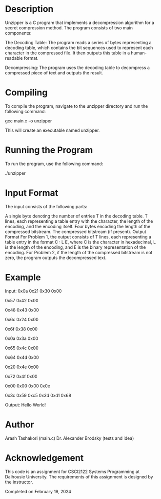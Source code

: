 # Description
Unzipper is a C program that implements a decompression algorithm for a secret compression method. The program consists of two main components:

The Decoding Table: The program reads a series of bytes representing a decoding table, which contains the bit sequences used to represent each character in the compressed file. It then outputs this table in a human-readable format.

Decompressing: The program uses the decoding table to decompress a compressed piece of text and outputs the result.

# Compiling
To compile the program, navigate to the unzipper directory and run the following command:

gcc main.c -o unzipper

This will create an executable named unzipper.

# Running the Program
To run the program, use the following command:

./unzipper


# Input Format
The input consists of the following parts:

A single byte denoting the number of entries T in the decoding table.
T lines, each representing a table entry with the character, the length of the encoding, and the encoding itself.
Four bytes encoding the length of the compressed bitstream.
The compressed bitstream (if present).
Output Format
For Problem 1, the output consists of T lines, each representing a table entry in the format C : L E, where C is the character in hexadecimal, L is the length of the encoding, and E is the binary representation of the encoding.
For Problem 2, if the length of the compressed bitstream is not zero, the program outputs the decompressed text.

# Example
Input:
0x0a
0x21 0x30 0x00

0x57 0x42 0x00

0x48 0x43 0x00

0x6c 0x24 0x00

0x6f 0x38 0x00

0x0a 0x3a 0x00

0x65 0x4c 0x00

0x64 0x4d 0x00

0x20 0x4e 0x00

0x72 0x4f 0x00

0x00 0x00 0x00 0x0e

0x3c 0x59 0xc5 0x3d 0xd1 0x68

Output:
Hello World!

# Author
Arash Tashakori (main.c)
Dr. Alexander Brodsky (tests and idea)

# Acknowledgement
This code is an assignment for CSCI2122 Systems Programming at Dalhousie University. The requirements of this assignment is designed by the instructor.

Completed on February 19, 2024
